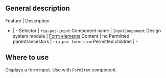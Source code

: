 ## General description

Feature | Description
- | -
Selector | `ria-poc-input`
Component name | `InputComponent`
Design system module | [Form elements](https://veera.eesti.ee/3d136290e/p/71721d-vormi-elemendid/b/476623)
Content | no
Permitted parent/ancestors | `ria-poc-form-item`
Permitted children | -

## Where to use

Displays a form input. Use with `FormItem` component.
